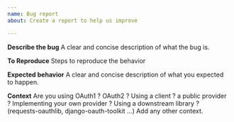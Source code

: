```yaml
---
name: Bug report
about: Create a report to help us improve

---
```


**Describe the bug**
A clear and concise description of what the bug is.

**To Reproduce**
Steps to reproduce the behavior

**Expected behavior**
A clear and concise description of what you expected to happen.

**Context**
Are you using OAuth1 ? OAuth2 ?
Using a client ? a public provider ?
Implementing your own provider ?
Using a downstream library ? (requests-oauthlib, django-oauth-toolkit ...)
Add any other context.
